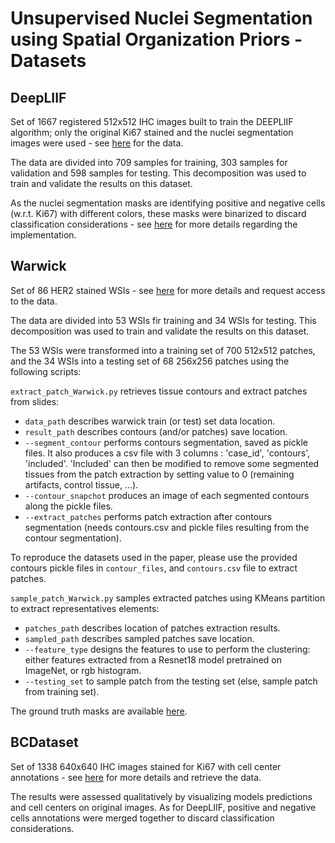 # Unsupervised Nuclei Segmentation using Spatial Organization Priors - Datasets

## DeepLIIF

Set of 1667 registered 512x512 IHC images built to train the DEEPLIIF algorithm; only the original Ki67 stained 
and the nuclei segmentation images were used - see [here](https://zenodo.org/record/4751737#.YlWRiN86-Ul) for the data.

The data are divided into 709 samples for training, 303 samples for validation and 598 samples for testing. This
decomposition was used to train and validate the results on this dataset.

As the nuclei segmentation masks are identifying positive and negative cells (w.r.t. Ki67) with different colors, these
masks were binarized to discard classification considerations - see [here](utils/datasets_pytorch/deepliifdataset.py) 
for more details regarding the implementation.

## Warwick

Set of 86 HER2 stained WSIs - see [here](https://warwick.ac.uk/fac/cross_fac/tia/data/her2contest) 
for more details and request access to the data.

The data are divided into 53 WSIs fir training and 34 WSIs for testing. This decomposition was used to train
and validate the results on this dataset.

The 53 WSIs were transformed into a training set of 700 512x512 patches, and the 34 WSIs into a testing set of 68 256x256
patches using the following scripts:

```extract_patch_Warwick.py``` retrieves tissue contours and extract patches from slides:
* ```data_path``` describes warwick train (or test) set data location.
* ```result_path``` describes contours (and/or patches) save location.
* ```--segment_contour``` performs contours segmentation, saved as pickle files. It also produces a csv file with 3
columns : 'case_id', 'contours', 'included'. 'Included' can then be modified to remove some segmented tissues from
the patch extraction by setting value to 0 (remaining artifacts, control tissue, ...).
* ```--contour_snapchot``` produces an image of each segmented contours along the pickle files.
* ```--extract_patches``` performs patch extraction after contours segmentation (needs contours.csv and pickle files
resulting from the contour segmentation).

To reproduce the datasets used in the paper, please use the provided contours pickle files in ```contour_files```, and 
```contours.csv``` file to extract patches.

```sample_patch_Warwick.py``` samples extracted patches using KMeans partition to extract representatives elements:
* ```patches_path``` describes location of patches extraction results.
* ```sampled_path``` describes sampled patches save location.
* ```--feature_type``` designs the features to use to perform the clustering: either features extracted from a Resnet18 
model pretrained on ImageNet, or rgb histogram.
* ```--testing_set``` to sample patch from the testing set (else, sample patch from training set).

The ground truth masks are available [here](./Warwick_test_set).
## BCDataset

Set of 1338 640x640 IHC images stained for Ki67 with cell center annotations - 
see [here](https://sites.google.com/view/bcdataset) for more details and retrieve the data.

The results were assessed qualitatively by visualizing models predictions and cell centers on original images. As for 
DeepLIIF, positive and negative cells annotations were merged together to discard classification considerations.


